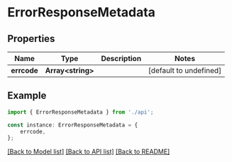 # ErrorResponseMetadata


## Properties

Name | Type | Description | Notes
------------ | ------------- | ------------- | -------------
**errcode** | **Array&lt;string&gt;** |  | [default to undefined]

## Example

```typescript
import { ErrorResponseMetadata } from './api';

const instance: ErrorResponseMetadata = {
    errcode,
};
```

[[Back to Model list]](../README.md#documentation-for-models) [[Back to API list]](../README.md#documentation-for-api-endpoints) [[Back to README]](../README.md)
